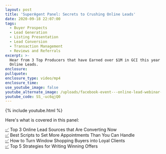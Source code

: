 ```yaml
---
layout: post
title: 'SuperAgent Panel: Secrets to Crushing Online Leads'
date: 2020-09-18 22:07:00
tags:
  - Buyer Prospects
  - Lead Generation
  - Listing Presentation
  - Lead Conversion
  - Transaction Management
  - Reviews and Referrals
excerpt: >-
  Hear from 3 Top Producers that have Earned over $1M in GCI this year from
  Online Leads.
enclosure:
pullquote:
enclosure_type: video/mp4
enclosure_time:
use_youtube_image: false
youtube_alternate_image: /uploads/facebook-event---online-lead-webinar-1.png
youtube_code: SS_-uc6qjQ0
---
```

{% include youtube.html %}

Here's what is covered in this panel:

[✅](https://emojipedia.org/check-mark-button/)&nbsp;Top 3 Online Lead Sources that Are Converting Now&nbsp;<br>[✅](https://emojipedia.org/check-mark-button/)&nbsp;Best Scripts to Set More Appointments Than You Can Handle<br>[✅](https://emojipedia.org/check-mark-button/)&nbsp;How to Turn Window Shopping Buyers into Loyal Clients&nbsp;<br>[✅](https://emojipedia.org/check-mark-button/)&nbsp;Top 5 Strategies for Writing Winning Offers
